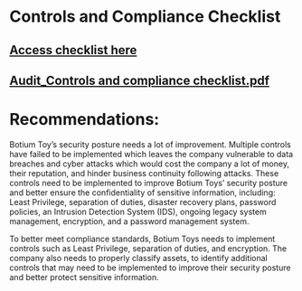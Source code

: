 # Controls and Compliance Checklist

## [Access checklist here](https://docs.google.com/document/d/1r3J8unSvUKdXVwJJ_kfD3LFh86l33VYH2TgDD2_FLq4/edit?usp=sharing)
## [Audit_Controls and compliance checklist.pdf](https://github.com/user-attachments/files/20538511/Audit_Controls.and.compliance.checklist.pdf)


# Recommendations: 

Botium Toy’s security posture needs a lot of improvement. Multiple controls have failed to be implemented which leaves the company vulnerable to data breaches and cyber attacks which would cost the company a lot of money, their reputation, and hinder business continuity following attacks. These controls need to be implemented to improve Botium Toys’ security posture and better ensure the confidentiality of sensitive information, including: Least Privilege, separation of duties, disaster recovery plans, password policies, an Intrusion Detection System (IDS), ongoing legacy system management, encryption, and a password management system.

To better meet compliance standards, Botium Toys needs to implement controls such as Least Privilege, separation of duties, and encryption. The company also needs to properly classify assets, to identify additional controls that may need to be implemented to improve their security posture and better protect sensitive information.
